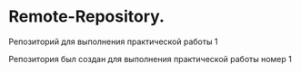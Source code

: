 # Remote-Repository.
Репозиторий для выполнения практической работы 1

Репозитория был создан для выполнения практической работы номер 1
